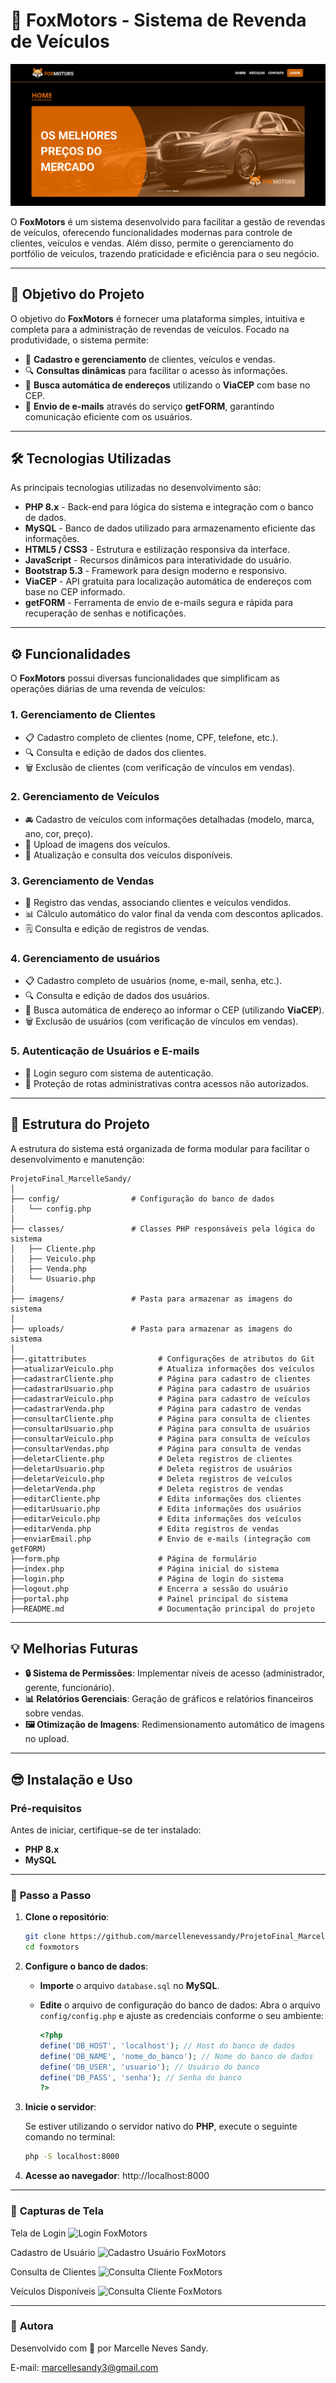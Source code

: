 # 🚗 **FoxMotors - Sistema de Revenda de Veículos**  
![FoxMotors](foxmotors.png)

O **FoxMotors** é um sistema desenvolvido para facilitar a gestão de revendas de veículos, oferecendo funcionalidades modernas para controle de clientes, veículos e vendas. Além disso, permite o gerenciamento do portfólio de veiculos, trazendo praticidade e eficiência para o seu negócio.

---

## 🎯 **Objetivo do Projeto**  

O objetivo do **FoxMotors** é fornecer uma plataforma simples, intuitiva e completa para a administração de revendas de veículos. Focado na produtividade, o sistema permite:  

- 🚀 **Cadastro e gerenciamento** de clientes, veículos e vendas.  
- 🔍 **Consultas dinâmicas** para facilitar o acesso às informações.  
- 📍 **Busca automática de endereços** utilizando o **ViaCEP** com base no CEP.  
- 📧 **Envio de e-mails** através do serviço **getFORM**, garantindo comunicação eficiente com os usuários.  

---

## 🛠️ **Tecnologias Utilizadas**  

As principais tecnologias utilizadas no desenvolvimento são:  

- **PHP 8.x** - Back-end para lógica do sistema e integração com o banco de dados.  
- **MySQL** - Banco de dados utilizado para armazenamento eficiente das informações.  
- **HTML5 / CSS3** - Estrutura e estilização responsiva da interface.  
- **JavaScript** - Recursos dinâmicos para interatividade do usuário.  
- **Bootstrap 5.3** - Framework para design moderno e responsivo.  
- **ViaCEP** - API gratuita para localização automática de endereços com base no CEP informado.  
- **getFORM** - Ferramenta de envio de e-mails segura e rápida para recuperação de senhas e notificações.  

---

## ⚙️ **Funcionalidades**  

O **FoxMotors** possui diversas funcionalidades que simplificam as operações diárias de uma revenda de veículos:  

### **1. Gerenciamento de Clientes**  
- 📋 Cadastro completo de clientes (nome, CPF, telefone, etc.).  
- 🔍 Consulta e edição de dados dos clientes.  
- 🗑️ Exclusão de clientes (com verificação de vínculos em vendas).  

### **2. Gerenciamento de Veículos**  
- 🚘 Cadastro de veículos com informações detalhadas (modelo, marca, ano, cor, preço).  
- 📸 Upload de imagens dos veículos.  
- 🔄 Atualização e consulta dos veículos disponíveis.  

### **3. Gerenciamento de Vendas**  
- 📝 Registro das vendas, associando clientes e veículos vendidos.  
- 📊 Cálculo automático do valor final da venda com descontos aplicados.  
- 🗒️ Consulta e edição de registros de vendas.  

### **4. Gerenciamento de usuários**  
- 📋 Cadastro completo de usuários (nome, e-mail, senha, etc.).  
- 🔍 Consulta e edição de dados dos usuários.  
- 📍 Busca automática de endereço ao informar o CEP (utilizando **ViaCEP**).  
- 🗑️ Exclusão de usuários (com verificação de vínculos em vendas).  

### **5. Autenticação de Usuários e E-mails**  
- 🔐 Login seguro com sistema de autenticação.   
- 🛑 Proteção de rotas administrativas contra acessos não autorizados.  

---

## 📁 **Estrutura do Projeto**  

A estrutura do sistema está organizada de forma modular para facilitar o desenvolvimento e manutenção:  

```plaintext
ProjetoFinal_MarcelleSandy/
│
├── config/                # Configuração do banco de dados
│   └── config.php
│
├── classes/               # Classes PHP responsáveis pela lógica do sistema
│   ├── Cliente.php
│   ├── Veiculo.php
│   ├── Venda.php
│   └── Usuario.php
│
├── imagens/               # Pasta para armazenar as imagens do sistema
│
├── uploads/               # Pasta para armazenar as imagens do sistema
│
├──.gitattributes                # Configurações de atributos do Git
├──atualizarVeiculo.php          # Atualiza informações dos veículos
├──cadastrarCliente.php          # Página para cadastro de clientes
├──cadastrarUsuario.php          # Página para cadastro de usuários
├──cadastrarVeiculo.php          # Página para cadastro de veículos
├──cadastrarVenda.php            # Página para cadastro de vendas
├──consultarCliente.php          # Página para consulta de clientes
├──consultarUsuario.php          # Página para consulta de usuários
├──consultarVeiculo.php          # Página para consulta de veículos
├──consultarVendas.php           # Página para consulta de vendas
├──deletarCliente.php            # Deleta registros de clientes
├──deletarUsuario.php            # Deleta registros de usuários
├──deletarVeiculo.php            # Deleta registros de veículos
├──deletarVenda.php              # Deleta registros de vendas
├──editarCliente.php             # Edita informações dos clientes
├──editarUsuario.php             # Edita informações dos usuários
├──editarVeiculo.php             # Edita informações dos veículos
├──editarVenda.php               # Edita registros de vendas
├──enviarEmail.php               # Envio de e-mails (integração com getFORM)
├──form.php                      # Página de formulário
├──index.php                     # Página inicial do sistema
├──login.php                     # Página de login do sistema
├──logout.php                    # Encerra a sessão do usuário
├──portal.php                    # Painel principal do sistema
├──README.md                     # Documentação principal do projeto
````
---

## 💡 Melhorias Futuras

- **🔒 Sistema de Permissões**: Implementar níveis de acesso (administrador, gerente, funcionário).
- **📊 Relatórios Gerenciais**: Geração de gráficos e relatórios financeiros sobre vendas.
- **🖼️ Otimização de Imagens**: Redimensionamento automático de imagens no upload.

---

## 😎 Instalação e Uso

### **Pré-requisitos**

Antes de iniciar, certifique-se de ter instalado:

- **PHP 8.x**
- **MySQL**

---

### 🚀 **Passo a Passo**

1. **Clone o repositório**:

   ```bash
   git clone https://github.com/marcellenevessandy/ProjetoFinal_MarcelleSandy.git
   cd foxmotors

2. **Configure o banco de dados**:

   - **Importe** o arquivo `database.sql` no **MySQL**.

   - **Edite** o arquivo de configuração do banco de dados:
     Abra o arquivo `config/config.php` e ajuste as credenciais conforme o seu ambiente:

     ```php
     <?php
     define('DB_HOST', 'localhost'); // Host do banco de dados
     define('DB_NAME', 'nome_do_banco'); // Nome do banco de dados
     define('DB_USER', 'usuario'); // Usuário do banco
     define('DB_PASS', 'senha'); // Senha do banco
     ?>
     ```
3. **Inicie o servidor**:

   Se estiver utilizando o servidor nativo do **PHP**, execute o seguinte comando no terminal:

   ```bash
   php -S localhost:8000

4. **Acesse ao navegador**:
http://localhost:8000

---

### 🎨 **Capturas de Tela**
Tela de Login
![Login FoxMotors](login.png)

Cadastro de Usuário
![Cadastro Usuário FoxMotors](cadUsuario.png)

Consulta de Clientes
![Consulta Cliente FoxMotors](consClientes.png)

Veículos Disponíveis
![Consulta Cliente FoxMotors](disponiveis.png)


---

### 👤 **Autora**
Desenvolvido com 💖 por Marcelle Neves Sandy.

E-mail: marcellesandy3@gmail.com
